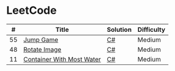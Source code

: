 
LeetCode
========

| # | Title | Solution | Difficulty |
|---| ----- | -------- | ---------- |
|55|[Jump Game](https://leetcode.com/problems/jump-game/) | [C#](JumpGame.cs)|Medium|
|48|[Rotate Image](https://leetcode.com/problems/rotate-image/) | [C#](RotateImage.cs)|Medium|
|11|[Container With Most Water](https://leetcode.com/problems/container-with-most-water/) | [C#](ContainerWithMostWater.cs)|Medium|

